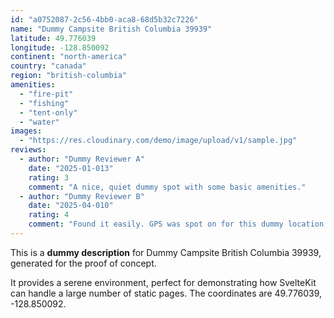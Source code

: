 ```yaml
---
id: "a0752087-2c56-4bb0-aca8-68d5b32c7226"
name: "Dummy Campsite British Columbia 39939"
latitude: 49.776039
longitude: -128.850092
continent: "north-america"
country: "canada"
region: "british-columbia"
amenities:
  - "fire-pit"
  - "fishing"
  - "tent-only"
  - "water"
images:
  - "https://res.cloudinary.com/demo/image/upload/v1/sample.jpg"
reviews:
  - author: "Dummy Reviewer A"
    date: "2025-01-013"
    rating: 3
    comment: "A nice, quiet dummy spot with some basic amenities."
  - author: "Dummy Reviewer B"
    date: "2025-04-010"
    rating: 4
    comment: "Found it easily. GPS was spot on for this dummy location."
---
```


This is a **dummy description** for Dummy Campsite British Columbia 39939, generated for the proof of concept.

It provides a serene environment, perfect for demonstrating how SvelteKit can handle a large number of static pages. The coordinates are 49.776039, -128.850092.
